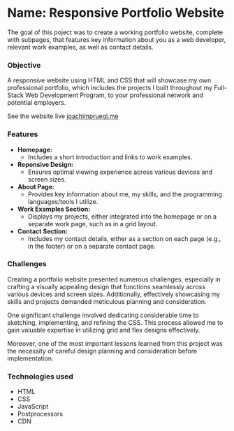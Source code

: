 # Name: Responsive Portfolio Website

The goal of this poject was to create a working portfolio website, complete with subpages, that features key information about you as a web developer, relevant work examples, as well as contact details.

### Objective

A responsive website using HTML and CSS that will showcase my own professional portfolio, which includes the projects I built throughout my Full-Stack Web Development Program, to your professional network and potential employers.

See the website live [joachimpruegl.me](https://joachimpruegl.me/)

### Features

- **Homepage:**
  - Includes a short introduction and links to work examples.
- **Reponsive Design:**
  - Ensures optimal viewing experience across various devices and screen sizes.
- **About Page:**
  - Provides key information about me, my skills, and the programming languages/tools I utilize.
- **Work Examples Section:**
  - Displays my projects, either integrated into the homepage or on a separate work page, such as in a grid layout.
- **Contact Section:**
  - Includes my contact details, either as a section on each page (e.g., in the footer) or on a separate contact page.

### Challenges

Creating a portfolio website presented numerous challenges, especially in crafting a visually appealing design that functions seamlessly across various devices and screen sizes. Additionally, effectively showcasing my skills and projects demanded meticulous planning and consideration.

One significant challenge involved dedicating considerable time to sketching, implementing, and refining the CSS. This process allowed me to gain valuable expertise in utilizing grid and flex designs effectively.

Moreover, one of the most important lessons learned from this project was the necessity of careful design planning and consideration before implementation.

### Technologies used

- HTML
- CSS
- JavaScript
- Postprocessors
- CDN
